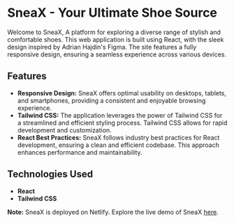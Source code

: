 # SneaX - Your Ultimate Shoe Source

Welcome to SneaX, A platform for exploring a diverse range of stylish and comfortable shoes. This web application is  built using React, with the sleek design inspired by Adrian Hajdin's Figma. The site features a fully responsive design, ensuring a seamless experience across various devices.

## Features

- **Responsive Design:** SneaX offers optimal usability on desktops, tablets, and smartphones, providing a consistent and enjoyable browsing experience.
- **Tailwind CSS:** The application leverages the power of Tailwind CSS for a streamlined and efficient styling process. Tailwind CSS allows for rapid development and customization.
- **React Best Practices:** SneaX follows industry best practices for React development, ensuring a clean and efficient codebase. This approach enhances performance and maintainability.

## Technologies Used

- **React**
- **Tailwind CSS**

**Note:** SneaX is deployed on Netlify. Explore the live demo of SneaX [here](https://sneax-dhyan.netlify.app/).
